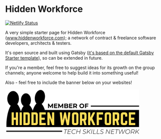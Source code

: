 # Hidden Workforce #

[![Netlify Status](https://api.netlify.com/api/v1/badges/9f928f5a-9060-4968-b22c-3d2c0d54106e/deploy-status)](https://app.netlify.com/sites/sharp-bhaskara-334132/deploys)

A very simple starter page for Hidden Workforce (www.hiddenworkforce.com); a network of contract & freelance software developers, architects & testers.

It's open source and built using Gatsby ([it's based on the default Gatsby Starter template](https://github.com/gatsbyjs/gatsby-starter-default)), so can be extended in future.

If you're a member, feel free to suggest ideas for its growth on the group channels; anyone welcome to help build it into something useful!

Also - feel free to include the banner below on your websites!

![banner for your websites](https://github.com/teksidia/hiddenworkforce-landing/blob/master/resources/hidden-workforce-member.png)
